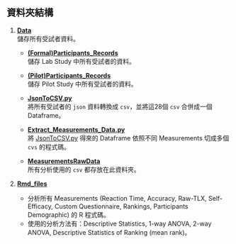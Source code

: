 ## 資料夾結構

1. **[Data](./Data)**  
   儲存所有受試者資料。

      - **[(Formal)Participants_Records](./Data/%28Formal%29Participants_Records)**   
      儲存 Lab Study 中所有受試者的資料。

      - **[(Pilot)Participants_Records](./Data/%28Pilot%29Participants_Records)**   
      儲存 Pilot Study 中所有受試者的資料。

      - **[JsonToCSV.py](./Data/JsonToCSV.py)**   
      將所有受試者的 `json` 資料轉換成 `csv`，並將這28個 `csv` 合併成一個 Dataframe。

      - **[Extract_Measurements_Data.py](./Data/Extract_Measurements_Data.py)**   
      將 [JsonToCSV.py](./Data/JsonToCSV.py) 得來的 Dataframe 依照不同 Measurements 切成多個 `cvs` 的程式碼。

      - **[MeasurementsRawData](./Data/MeasurementsRawData)**   
        所有分析使用的 `csv` 都存放在此資料夾。 

   
2. **[Rmd_files](./Rmd_files)**  
   - 分析所有 Measurements (Reaction Time, Accuracy, Raw-TLX, Self-Efficacy, Custom Questionnaire,
Rankings, Participants Demographic) 的 R 程式碼。   
   - 使用的分析方法有：Descriptive Statistics, 1-way ANOVA, 2-way ANOVA, Descriptive Statistics of Ranking (mean rank)。
